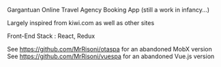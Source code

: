 Gargantuan Online Travel Agency Booking App (still a work in infancy...)

Largely inspired from kiwi.com as well as other sites

Front-End Stack : React, Redux

See https://github.com/MrRisoni/otaspa for an abandoned MobX version
See https://github.com/MrRisoni/vuespa for an abandoned Vue.js version

